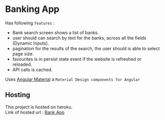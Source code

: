 # Banking App

Has following `features` :
<ul>
<li>Bank search screen shows a list of banks.</li>
<li>user should can search by text for the banks, across all the fields (Dynamic Inputs).</li>
<li>pagination for the results of the search, the user should is able to select page size.</li>
<li>favourites is in persist state event if the website is refreshed or reloaded.</li>
<li>API calls is cached.</li>

</ul>

Uses  [Angular Material](https://material.angular.io/) a `Material Design components for Angular` 
## Hosting

This project is hosted on heroku. 
<br> Link of hosted url :  [Bank App](http://bank007.herokuapp.com/) 
